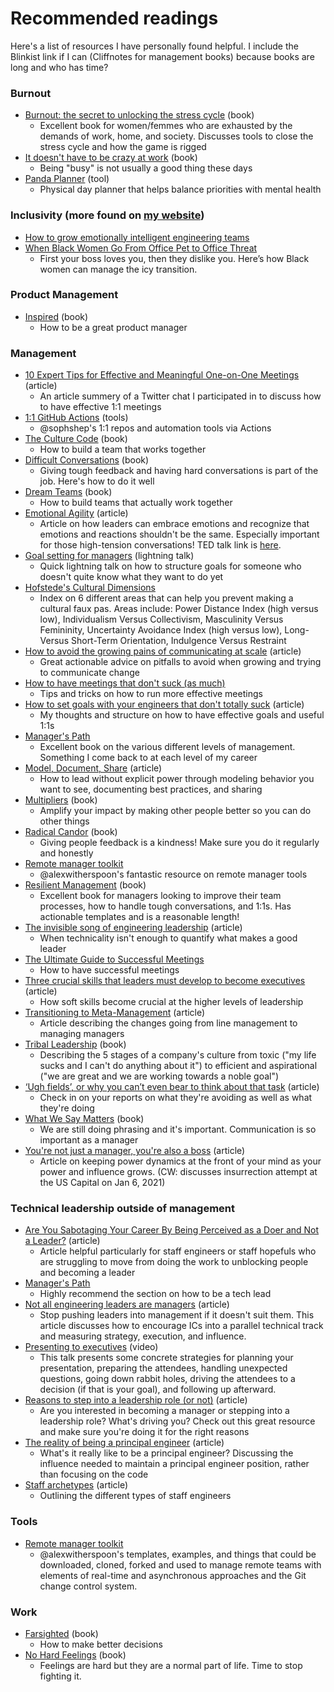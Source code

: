 # Recommended readings 

Here's a list of resources I have personally found helpful. I include the Blinkist link if I can (Cliffnotes for management books) because books are long and who has time?

### Burnout
- [Burnout: the secret to unlocking the stress cycle](https://www.amazon.com/dp/1984818325/ref=cm_sw_r_cp_api_i_DqVkEbEKKD7WY) (book)
  - Excellent book for women/femmes who are exhausted by the demands of work, home, and society. Discusses tools to close the stress cycle and how the game is rigged 
- [It doesn't have to be crazy at work](https://blinki.st/0e6f8273219e) (book)
  - Being "busy" is not usually a good thing these days 
- [Panda Planner](http://pandaplanner.com) (tool)
  - Physical day planner that helps balance priorities with mental health
  
### Inclusivity (more found on [my website](https://danielleleong.com/recommended-readings/))
- [How to grow emotionally intelligent engineering teams](https://pbell.wistia.com/medias/k8htv3947p)
- [When Black Women Go From Office Pet to Office Threat](https://zora.medium.com/when-black-women-go-from-office-pet-to-office-threat-83bde710332e)
  - First your boss loves you, then they dislike you. Here’s how Black women can manage the icy transition.

### Product Management
- [Inspired](https://blinki.st/0e6f8273219e) (book)
  - How to be a great product manager 

### Management
- [10 Expert Tips for Effective and Meaningful One-on-One Meetings](https://fellow.app/blog/2020/tips-for-effective-and-meaningful-one-on-one-meetings/) (article)
  - An article summery of a Twitter chat I participated in to discuss how to have effective 1:1 meetings 
- [1:1 GitHub Actions](https://github.com/sophshep/one-on-one) (tools) 
  - @sophshep's 1:1 repos and automation tools via Actions
- [The Culture Code](https://blinki.st/0e6f8273219e) (book)
  - How to build a team that works together 
- [Difficult Conversations](https://blinki.st/0e6f8273219e) (book)
  - Giving tough feedback and having hard conversations is part of the job. Here's how to do it well
- [Dream Teams](https://blinki.st/0e6f8273219e) (book)
  - How to build teams that actually work together 
- [Emotional Agility](https://hbr.org/2013/11/emotional-agility) (article)
  - Article on how leaders can embrace emotions and recognize that emotions and reactions shouldn't be the same. Especially important for those high-tension conversations! TED talk link is [here](https://www.ted.com/talks/susan_david_the_gift_and_power_of_emotional_courage). 
- [Goal setting for managers](https://www.youtube.com/watch?v=np1rZvM9GD4&t=66s) (lightning talk)
  - Quick lightning talk on how to structure goals for someone who doesn't quite know what they want to do yet
- [Hofstede's Cultural Dimensions](https://www.mindtools.com/pages/article/newLDR_66.htm)
  - Index on 6 different areas that can help you prevent making a cultural faux pas. Areas include: Power Distance Index (high versus low), Individualism Versus Collectivism, Masculinity Versus Femininity, Uncertainty Avoidance Index (high versus low), Long- Versus Short-Term Orientation, Indulgence Versus Restraint
- [How to avoid the growing pains of communicating at scale](https://leaddev.com/communication-relationships/how-avoid-growing-pains-communicating-scale) (article) 
  - Great actionable advice on pitfalls to avoid when growing and trying to communicate change 
- [How to have meetings that don't suck (as much)](https://leaddev.com/culture-engagement-motivation/how-have-meetings-dont-suck-much)
  - Tips and tricks on how to run more effective meetings
- [How to set goals with your engineers that don't totally suck](https://link.medium.com/2spD8XpLv3) (article)
  - My thoughts and structure on how to have effective goals and useful 1:1s
- [Manager's Path](https://www.amazon.com/Managers-Path-Leaders-Navigating-Growth/dp/1491973897)
  - Excellent book on the various different levels of management. Something I come back to at each level of my career
- [Model, Document, Share](https://lethain.com/model-document-share/) (article)
  - How to lead without explicit power through modeling behavior you want to see, documenting best practices, and sharing 
- [Multipliers](https://blinki.st/0e6f8273219e) (book)
  - Amplify your impact by making other people better so you can do other things 
- [Radical Candor](https://blinki.st/0e6f8273219e) (book)
  - Giving people feedback is a kindness! Make sure you do it regularly and honestly 
- [Remote manager toolkit](https://github.com/alexwitherspoon/Remote-Manager-Toolkit)
  - @alexwitherspoon's fantastic resource on remote manager tools
- [Resilient Management](https://abookapart.com/products/resilient-management) (book) 
  - Excellent book for managers looking to improve their team processes, how to handle tough conversations, and 1:1s. Has actionable templates and is a reasonable length!
- [The invisible song of engineering leadership](https://leaddev.com/leadership-skills/invisible-song-engineering-leadership) (article)
  - When technicality isn't enough to quantify what makes a good leader
- [The Ultimate Guide to Successful Meetings](https://www.fearlessculture.design/blog-posts/the-ultimate-guide-to-successful-meetings)
  - How to have successful meetings 
- [Three crucial skills that leaders must develop to become executives](https://theskip.substack.com/p/three-crucial-skills-that-leaders) (article)
  - How soft skills become crucial at the higher levels of leadership
- [Transitioning to Meta-Management](https://larahogan.me/blog/transition-meta-management/) (article) 
  - Article describing the changes going from line management to managing managers 
- [Tribal Leadership](https://www.blinkist.com/en/nc/reader/tribal-leadership-en) (book) 
  - Describing the 5 stages of a company's culture from toxic ("my life sucks and I can't do anything about it") to efficient and aspirational ("we are great and we are working towards a noble goal") 
- [‘Ugh fields’, or why you can’t even bear to think about that task](https://medium.com/@robertwiblin/ugh-fields-or-why-you-can-t-even-bear-to-think-about-that-task-5941837dac62) (article) 
  - Check in on your reports on what they're avoiding as well as what they're doing
- [What We Say Matters](https://blinki.st/0e6f8273219e) (book) 
  - We are still doing phrasing and it's important. Communication is so important as a manager
- [You're not just a manager, you're also a boss](https://leaddev.com/professional-development/youre-not-just-manager-youre-also-boss) (article) 
  - Article on keeping power dynamics at the front of your mind as your power and influence grows. (CW: discusses insurrection attempt at the US Capital on Jan 6, 2021)
  
### Technical leadership outside of management
- [Are You Sabotaging Your Career By Being Perceived as a Doer and Not a Leader?](https://medium.com/swlh/are-you-sabotaging-your-career-by-being-perceived-as-a-doer-and-not-a-leader-d7a5693d0e68) (article)
  - Article helpful particularly for staff engineers or staff hopefuls who are struggling to move from doing the work to unblocking people and becoming a leader
- [Manager's Path](https://www.amazon.com/Managers-Path-Leaders-Navigating-Growth/dp/1491973897)
  - Highly recommend the section on how to be a tech lead 
- [Not all engineering leaders are managers](https://leaddev.com/not-all-engineering-leaders-are-engineering-managers) (article) 
  - Stop pushing leaders into management if it doesn't suit them. This article discusses how to encourage ICs into a parallel technical track and measuring strategy, execution, and influence. 
- [Presenting to executives](https://leaddev.com/communication-relationships/presenting-executives?regsuccess=1) (video)
  - This talk presents some concrete strategies for planning your presentation, preparing the attendees, handling unexpected questions, going down rabbit holes, driving the attendees to a decision (if that is your goal), and following up afterward.
- [Reasons to step into a leadership role (or not)](https://leaddev.com/reasons-step-leadership-role-and-reasons-not) (article) 
  - Are you interested in becoming a manager or stepping into a leadership role? What's driving you? Check out this great resource and make sure you're doing it for the right reasons
- [The reality of being a principal engineer](https://leaddev.com/career-paths-progression-promotion/reality-being-principal-engineer) (article)
  - What's it really like to be a principal engineer? Discussing the influence needed to maintain a principal engineer position, rather than focusing on the code
- [Staff archetypes](https://staffeng.com/guides/staff-archetypes) (article) 
  - Outlining the different types of staff engineers

### Tools
- [Remote manager toolkit](https://github.com/alexwitherspoon/Remote-Manager-Toolkit) 
  - @alexwitherspoon's templates, examples, and things that could be downloaded, cloned, forked and used to manage remote teams with elements of real-time and asynchronous approaches and the Git change control system.

### Work
- [Farsighted](https://blinki.st/0e6f8273219e) (book)
  - How to make better decisions 
- [No Hard Feelings](https://blinki.st/0e6f8273219e) (book)
  - Feelings are hard but they are a normal part of life. Time to stop fighting it.
